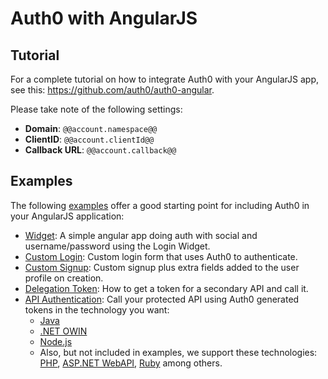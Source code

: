 # Auth0 with AngularJS

## Tutorial

For a complete tutorial on how to integrate Auth0 with your AngularJS app, see this: <a target="_new" href="https://github.com/auth0/auth0-angular">https://github.com/auth0/auth0-angular</a>.

Please take note of the following settings:

* __Domain__: `@@account.namespace@@`
* __ClientID__: `@@account.clientId@@`
* __Callback URL__: `@@account.callback@@`

## Examples

The following [examples](https://github.com/auth0/auth0-angular/tree/master/examples) offer a good starting point for including Auth0 in your AngularJS application:

 * [Widget](https://github.com/auth0/auth0-angular/tree/master/examples/widget): A simple angular app doing auth with social and username/password using the Login Widget.
 * [Custom Login](https://github.com/auth0/auth0-angular/tree/master/examples/custom-login): Custom login form that uses Auth0 to authenticate.
 * [Custom Signup](https://github.com/auth0/auth0-angular/tree/master/examples/custom-signup): Custom signup plus extra fields added to the user profile on creation.
 * [Delegation Token](https://github.com/auth0/auth0-angular/tree/master/examples/delegation-token): How to get a token for a secondary API and call it.
 * [API Authentication](https://github.com/auth0/auth0-angular/tree/master/examples/api-authentication): Call your protected API using Auth0 generated tokens in the technology you want:
    * [Java](https://github.com/auth0/auth0-angular/tree/master/examples/api-authentication/java)
    * [.NET OWIN](https://github.com/auth0/auth0-angular/tree/master/examples/api-authentication/aspnet-owin)
    * [Node.js](https://github.com/auth0/auth0-angular/tree/master/examples/api-authentication/nodejs)
    * Also, but not included in examples, we support these technologies: [PHP](phpapi-tutorial), [ASP.NET WebAPI](aspnetwebapi-tutorial), [Ruby](rubyapi-tutorial) among others.
